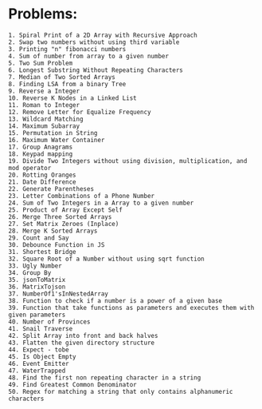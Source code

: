 # Problems:

    1. Spiral Print of a 2D Array with Recursive Approach
    2. Swap two numbers without using third variable
    3. Printing "n" fibonacci numbers
    4. Sum of number from array to a given number
    5. Two Sum Problem
    6. Longest Substring Without Repeating Characters
    7. Median of Two Sorted Arrays
    8. Finding LSA from a binary Tree
    9. Reverse a Integer
    10. Reverse K Nodes in a Linked List
    11. Roman to Integer
    12. Remove Letter for Equalize Frequency
    13. Wildcard Matching
    14. Maximum Subarray
    15. Permutation in String
    16. Maximum Water Container
    17. Group Anagrams
    18. Keypad mapping
    19. Divide Two Integers without using division, multiplication, and mod operator
    20. Rotting Oranges
    21. Date Difference
    22. Generate Parentheses
    23. Letter Combinations of a Phone Number
    24. Sum of Two Integers in a Array to a given number
    25. Product of Array Except Self
    26. Merge Three Sorted Arrays
    27. Set Matrix Zeroes (Inplace)
    28. Merge K Sorted Arrays
    29. Count and Say
    30. Debounce Function in JS
    31. Shortest Bridge
    32. Square Root of a Number without using sqrt function
    33. Ugly Number
    34. Group By
    35. jsonToMatrix
    36. MatrixTojson
    37. NumberOf1'sInNestedArray
    38. Function to check if a number is a power of a given base
    39. Function that take functions as parameters and executes them with given parameters
    40. Number of Provinces
    41. Snail Traverse
    42. Split Array into front and back halves
    43. Flatten the given directory structure
    44. Expect - tobe
    45. Is Object Empty
    46. Event Emitter
    47. WaterTrapped
    48. Find the first non repeating character in a string
    49. Find Greatest Common Denominator
    50. Regex for matching a string that only contains alphanumeric characters
